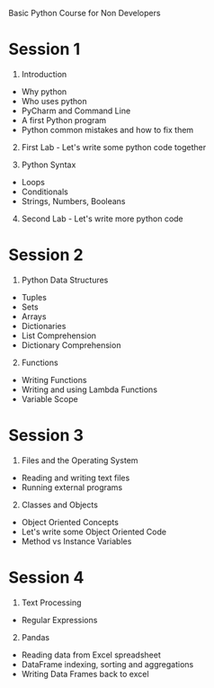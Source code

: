 Basic Python Course for Non Developers

# Session 1 

1. Introduction
  - Why python
  - Who uses python
  - PyCharm and Command Line
  - A first Python program
  - Python common mistakes and how to fix them


2. First Lab - Let's write some python code together


3. Python Syntax
  - Loops
  - Conditionals
  - Strings, Numbers, Booleans


4. Second Lab - Let's write more python code









# Session 2

1. Python Data Structures
  - Tuples
  - Sets
  - Arrays
  - Dictionaries
  - List Comprehension
  - Dictionary Comprehension

2. Functions
  - Writing Functions
  - Writing and using Lambda Functions
  - Variable Scope






# Session 3

1. Files and the Operating System
  - Reading and writing text files
  - Running external programs

2. Classes and Objects
  - Object Oriented Concepts
  - Let's write some Object Oriented Code
  - Method vs Instance Variables




# Session 4

1. Text Processing
  - Regular Expressions

2. Pandas
  - Reading data from Excel spreadsheet
  - DataFrame indexing, sorting and aggregations
  - Writing Data Frames back to excel
